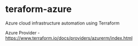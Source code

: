 # teraform-azure
Azure cloud infrastructure automation using Terraform

Azure Provider -
https://www.terraform.io/docs/providers/azurerm/index.html
